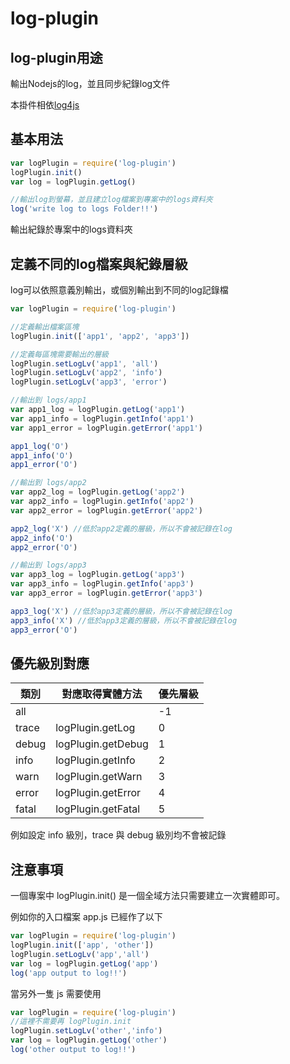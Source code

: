 # log-plugin

## log-plugin用途

輸出Nodejs的log，並且同步紀錄log文件

本掛件相依[log4js](https://www.npmjs.com/package/log4js)

## 基本用法
```javascript
var logPlugin = require('log-plugin')
logPlugin.init()
var log = logPlugin.getLog()

//輸出log到螢幕，並且建立log檔案到專案中的logs資料夾
log('write log to logs Folder!!')

```

輸出紀錄於專案中的logs資料夾

## 定義不同的log檔案與紀錄層級

log可以依照意義別輸出，或個別輸出到不同的log記錄檔

```javascript
var logPlugin = require('log-plugin')

//定義輸出檔案區塊
logPlugin.init(['app1', 'app2', 'app3'])

//定義每區塊需要輸出的層級
logPlugin.setLogLv('app1', 'all')
logPlugin.setLogLv('app2', 'info')
logPlugin.setLogLv('app3', 'error')

//輸出到 logs/app1
var app1_log = logPlugin.getLog('app1')
var app1_info = logPlugin.getInfo('app1')
var app1_error = logPlugin.getError('app1')

app1_log('O')
app1_info('O')
app1_error('O')

//輸出到 logs/app2
var app2_log = logPlugin.getLog('app2')
var app2_info = logPlugin.getInfo('app2')
var app2_error = logPlugin.getError('app2')

app2_log('X') //低於app2定義的層級，所以不會被記錄在log
app2_info('O')
app2_error('O')

//輸出到 logs/app3
var app3_log = logPlugin.getLog('app3')
var app3_info = logPlugin.getInfo('app3')
var app3_error = logPlugin.getError('app3')

app3_log('X') //低於app3定義的層級，所以不會被記錄在log
app3_info('X') //低於app3定義的層級，所以不會被記錄在log
app3_error('O')
```

## 優先級別對應

| 類別 | 對應取得實體方法 | 優先層級 |
| ------| ------ | ------ |
| all | | -1 |
| trace | logPlugin.getLog | 0 |
| debug | logPlugin.getDebug | 1 |
| info | logPlugin.getInfo | 2 |
| warn | logPlugin.getWarn | 3 |
| error | logPlugin.getError | 4 |
| fatal | logPlugin.getFatal | 5 |

例如設定 info 級別，trace 與 debug 級別均不會被記錄

## 注意事項

一個專案中 logPlugin.init() 是一個全域方法只需要建立一次實體即可。

例如你的入口檔案 app.js 已經作了以下
```javascript
var logPlugin = require('log-plugin')
logPlugin.init(['app', 'other'])
logPlugin.setLogLv('app','all')
var log = logPlugin.getLog('app')
log('app output to log!!')
```

當另外一隻 js 需要使用
```javascript
var logPlugin = require('log-plugin')
//這裡不需要再 logPlugin.init
logPlugin.setLogLv('other','info')
var log = logPlugin.getLog('other')
log('other output to log!!')
```